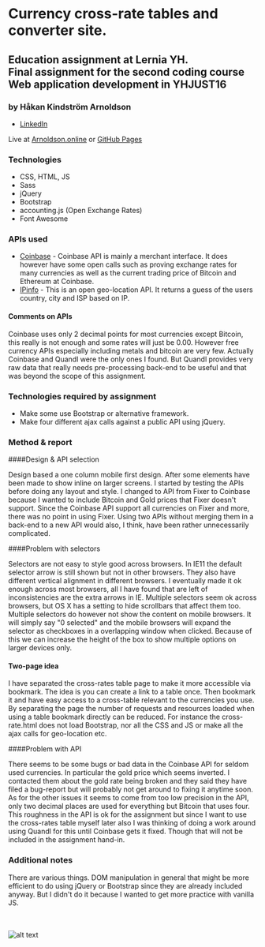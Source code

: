 # Currency cross-rate tables and converter site.

## Education assignment at Lernia YH.<br>Final assignment for the second coding course<br>Web application development in YHJUST16

### by Håkan Kindström Arnoldson
  * [LinkedIn](https://www.linkedin.com/in/arnoldson)

Live at [Arnoldson.online](https://arnoldson.online/projects/currency/) or [GitHub Pages](https://hkarn.github.io/currency-exchange-rates-front/)


### Technologies
  * CSS, HTML, JS
  * Sass
  * jQuery
  * Bootstrap
  * accounting.js (Open Exchange Rates)
  * Font Awesome


### APIs used
  * [Coinbase](https://developers.coinbase.com/api/v2) - Coinbase API is mainly a merchant interface. It does however have some open calls such as proving exchange rates for many currencies as well as the current trading price of Bitcoin and Ethereum at Coinbase.
  * [IPinfo](https://ipinfo.io) - This is an open geo-location API. It returns a guess of the users country, city and ISP based on IP.

#### Comments on APIs
  Coinbase uses only 2 decimal points for most currencies except Bitcoin, this really is not enough and some rates will just be 0.00. However free currency APIs especially including metals and bitcoin are very few. Actually Coinbase and Quandl were the only ones I found. But Quandl provides very raw data that really needs pre-processing back-end to be useful and that was beyond the scope of this assignment.


### Technologies required by assignment
  * Make some use Bootstrap or alternative framework.
  * Make four different ajax calls against a public API using jQuery.


### Method & report

####Design & API selection

Design based a one column mobile first design. After some elements have been made to show inline on larger screens.
I started by testing the APIs before doing any layout and style. I changed to API from Fixer to Coinbase because I wanted to include Bitcoin and Gold prices that Fixer doesn't support. Since the Coinbase API support all currencies on Fixer and more, there was no point in using Fixer. Using two APIs without merging them in a back-end to a new API would also, I think, have been rather unnecessarily complicated.


####Problem with selectors

Selectors are not easy to style good across browsers. In IE11 the default selector arrow is still shown but not in other browsers. They also have different vertical alignment in different browsers. I eventually made it ok enough across most browsers, all I have found that are left of inconsistencies are the extra arrows in IE.
Multiple selectors seem ok across browsers, but OS X has a setting to hide scrollbars that affect them too.
Multiple selectors do however not show the content on mobile browsers. It will simply say "0 selected" and the mobile browsers
will expand the selector as checkboxes in a overlapping window when clicked. Because of this we can increase the height of the box to show multiple options on larger devices only.


#### Two-page idea

I have separated the cross-rates table page to make it more accessible via bookmark. The idea is you can create a link to a table once. Then bookmark it and have easy access to a cross-table relevant to the currencies you use. By separating the page the number of requests and resources loaded when using a table bookmark directly can be reduced. For instance the cross-rate.html does not load Bootstrap, nor all the CSS and JS or make all the ajax calls for geo-location etc.


####Problem with API

There seems to be some bugs or bad data in the Coinbase API for seldom used currencies. In particular the gold price which seems inverted. I contacted them about the gold rate being broken and they said they have filed a bug-report but will probably not get around to fixing it anytime soon. As for the other issues it seems to come from too low precision in the API, only two decimal places are used for everything but Bitcoin that uses four.
This roughness in the API is ok for the assignment but since I want to use the cross-rates table myself later also I was thinking of doing a work around using Quandl for this until Coinbase gets it fixed. Though that will not be included in the assignment hand-in.


### Additional notes

There are various things. DOM manipulation in general that might be more efficient to do using jQuery or Bootstrap since they are already included anyway. But I didn't do it because I wanted to get more practice with vanilla JS.

<br><br>
  ![alt text](https://files.itslearning.com/data/1821/303/Lernia_logo_orange_liten.jpg "Lernia Logo")
